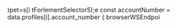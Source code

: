 
)pet=s[i tForlementSelector5);e
        const accountNumber = data.profiles[i].account_number
                    { browserWSEndpoi
